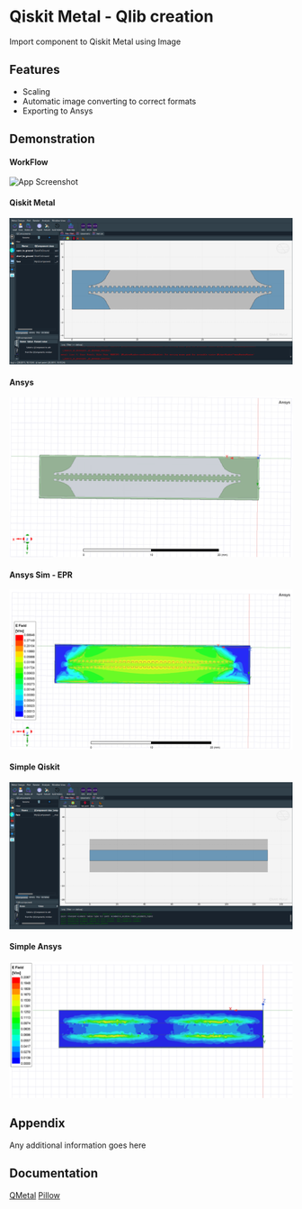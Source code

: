 
# Qiskit Metal - Qlib creation

Import component to Qiskit Metal using Image


## Features

- Scaling
- Automatic image converting to correct formats
- Exporting to Ansys




## Demonstration

#### WorkFlow
![App Screenshot](https://via.placeholder.com/468x300?text=App+Screenshot+Here)

#### Qiskit Metal
![App Screenshot](Images/qiskit2.png)

#### Ansys 
![App Screenshot](Images/qiskit3.png)

#### Ansys Sim - EPR
![App Screenshot](Images/qiskit4.png)

#### Simple Qiskit
![App Screenshot](Images/qiskit5.png)

#### Simple Ansys
![App Screenshot](Images/qiskit6.png)




## Appendix

Any additional information goes here


## Documentation

[QMetal](https://qiskit.org/documentation/metal/)
[Pillow](https://pillow.readthedocs.io/en/stable/)


